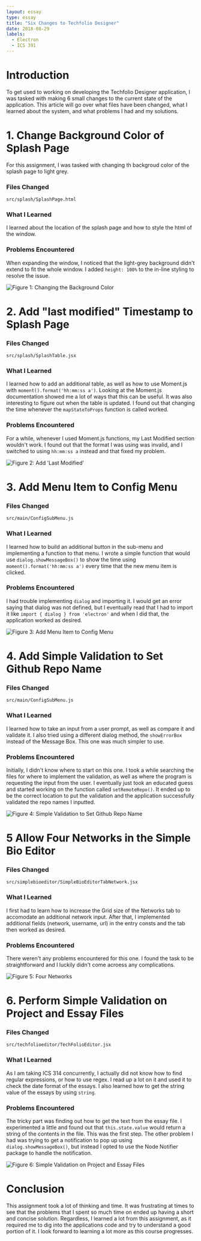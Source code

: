 ```yaml
---
layout: essay
type: essay
title: "Six Changes to Techfolio Designer"
date: 2018-08-29
labels:
  - Electron
  - ICS 391
---
```

# Introduction

To get used to working on developing the Techfolio Designer application, I was tasked with making 6 small changes to the current state of the application. This article will go over what files have been changed, what I learned about the system, and what problems I had and my solutions.

# 1. Change Background Color of Splash Page

For this assignment, I was tasked with changing th backgroud color of the splash page to light grey.

### Files Changed

`src/splash/SplashPage.html`

### What I Learned

I learned about the location of the splash page and how to style the html of the window.

### Problems Encountered

When expanding the window, I noticed that the light-grey background didn't extend to fit the whole window. I added `height: 100%` to the in-line styling to resolve the issue.

![Figure 1: Changing the Background Color][figure1]

# 2. Add "last modified" Timestamp to Splash Page

### Files Changed

`src/splash/SplashTable.jsx`

### What I Learned

I learned how to add an additional table, as well as how to use Moment.js with `moment().format('hh:mm:ss a')`. Looking at the Moment.js documentation showed me a lot of ways that this can be useful. It was also interesting to figure out when the table is updated. I found out that changing the time whenever the `mapStateToProps` function is called worked.

### Problems Encountered

For a while, whenever I used Moment.js functions, my Last Modified section wouldn't work. I found out that the format I was using was invalid, and I switched to using `hh:mm:ss a` instead and that fixed my problem.

![Figure 2: Add 'Last Modified'][figure2]

# 3. Add Menu Item to Config Menu

### Files Changed

`src/main/ConfigSubMenu.js`

### What I Learned

I learned how to build an additional button in the sub-menu and implementing a function to that menu. I wrote a simple function that would use `dialog.showMessageBox()` to show the time using `moment().format('hh:mm:ss a')` every time that the new menu item is clicked.

### Problems Encountered

I had trouble implementing `dialog` and importing it. I would get an error saying that dialog was not defined, but I eventually read that I had to import it like `import { dialog } from 'electron'` and when I did that, the application worked as desired.

![Figure 3: Add Menu Item to Config Menu][figure3]

# 4. Add Simple Validation to Set Github Repo Name

### Files Changed

`src/main/ConfigSubMenu.js`

### What I Learned

I learned how to take an input from a user prompt, as well as compare it and validate it. I also tried using a different dialog method, the `showErrorBox` instead of the Message Box. This one was much simpler to use. 

### Problems Encountered

Initially, I didn't know where to start on this one. I took a while searching the files for where to implement the validation, as well as where the program is requesting the input from the user. I eventually just took an educated guess and started working on the function called `setRemoteRepo()`. It ended up to be the correct location to put the validation and the application successfully validated the repo names I inputted.

![Figure 4: Simple Validation to Set Github Repo Name][figure4]

# 5 Allow Four Networks in the Simple Bio Editor

### Files Changed

`src/simplebioeditor/SimpleBioEditorTabNetwork.jsx`

### What I Learned

I first had to learn how to increase the Grid size of the Networks tab to accomodate an additional network input. After that, I implemented additional fields (network, username, url) in the entry consts and the tab then worked as desired.

### Problems Encountered

There weren't any problems encountered for this one. I found the task to be straightforward and I luckily didn't come acroess any complications.

![Figure 5: Four Networks][figure5]

# 6. Perform Simple Validation on Project and Essay Files

### Files Changed 

`src/techfolioeditor/TechFolioEditor.jsx`

### What I Learned

As I am taking ICS 314 concurrently, I actually did not know how to find regular expressions, or how to use regex. I read up a lot on it and used it to check the date format of the essays. I also learned how to get the string value of the essays by using `string`.

### Problems Encountered

The tricky part was finding out how to get the text from the essay file. I experimented a little and found out that `this.state.value` would return a string of the contents in the file. This was the first step. The other problem I had was trying to get a notification to pop up using `dialog.showMessageBox()`, but instead I opted to use the Node Notifier package to handle the notification.

![Figure 6: Simple Validation on Project and Essay Files][figure6]

# Conclusion

This assignment took a lot of thinking and time. It was frustrating at times to see that the problems that I spent so much time on ended up having a short and concise solution. Regardless, I learned a lot from this assignment, as it required me to dig into the applications code and try to understand a good portion of it. I look forward to learning a lot more as this course progresses.

[figure1]: https://klauritz.github.io/images/ics491-p1.jpg "Changing the Background Color"
[figure2]: https://klauritz.github.io/images/ics491-p2.jpg "Add 'Last Modified' Timestamp"
[figure3]: https://klauritz.github.io/images/ics491-p3.jpg "Add Menu Item to Config Menu"
[figure4]: https://klauritz.github.io/images/ics491-p4.jpg "Add Simple Validation to Set Repo Name"
[figure5]: https://klauritz.github.io/images/ics491-p5.jpg "Allow Four Networks in Simple Bio Editor"
[figure6]: https://klauritz.github.io/images/ics491-p6.jpg "Perform Simple Validation on Project and Essay Files"
